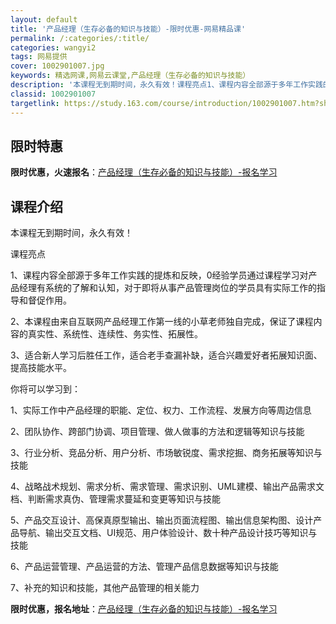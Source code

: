 ```yaml
---
layout: default
title: '产品经理（生存必备的知识与技能）-限时优惠-网易精品课'
permalink: /:categories/:title/
categories: wangyi2
tags: 网易提供
cover: 1002901007.jpg
keywords: 精选网课,网易云课堂,产品经理（生存必备的知识与技能）
description: '本课程无到期时间，永久有效！课程亮点1、课程内容全部源于多年工作实践的提炼和反映，0经验学员通过课程学习对产品经理有系统'
classid: 1002901007
targetlink: https://study.163.com/course/introduction/1002901007.htm?share=1&shareId=1025206652&utm_campaign=share&utm_medium=iphoneShare&utm_source=&utm_u=1025206652
---
```


## 限时特惠

**限时优惠，火速报名**：[产品经理（生存必备的知识与技能）-报名学习](https://study.163.com/course/introduction/1002901007.htm?share=1&shareId=1025206652&utm_campaign=share&utm_medium=iphoneShare&utm_source=&utm_u=1025206652)

## 课程介绍

本课程无到期时间，永久有效！



课程亮点

1、课程内容全部源于多年工作实践的提炼和反映，0经验学员通过课程学习对产品经理有系统的了解和认知，对于即将从事产品管理岗位的学员具有实际工作的指导和督促作用。

2、本课程由来自互联网产品经理工作第一线的小草老师独自完成，保证了课程内容的真实性、系统性、连续性、务实性、拓展性。

3、适合新人学习后胜任工作，适合老手查漏补缺，适合兴趣爱好者拓展知识面、提高技能水平。



你将可以学习到：

1、实际工作中产品经理的职能、定位、权力、工作流程、发展方向等周边信息

2、团队协作、跨部门协调、项目管理、做人做事的方法和逻辑等知识与技能

3、行业分析、竞品分析、用户分析、市场敏锐度、需求挖掘、商务拓展等知识与技能

4、战略战术规划、需求分析、需求管理、需求识别、UML建模、输出产品需求文档、判断需求真伪、管理需求蔓延和变更等知识与技能

5、产品交互设计、高保真原型输出、输出页面流程图、输出信息架构图、设计产品导航、输出交互文档、UI规范、用户体验设计、数十种产品设计技巧等知识与技能

6、产品运营管理、产品运营的方法、管理产品信息数据等知识与技能

7、补充的知识和技能，其他产品管理的相关能力

**限时优惠，报名地址**：[产品经理（生存必备的知识与技能）-报名学习](https://study.163.com/course/introduction/1002901007.htm?share=1&shareId=1025206652&utm_campaign=share&utm_medium=iphoneShare&utm_source=&utm_u=1025206652)

